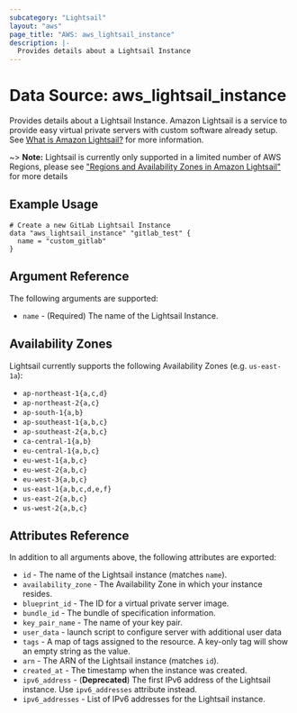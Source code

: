 ```yaml
---
subcategory: "Lightsail"
layout: "aws"
page_title: "AWS: aws_lightsail_instance"
description: |-
  Provides details about a Lightsail Instance
---
```


# Data Source: aws_lightsail_instance

Provides details about a Lightsail Instance. Amazon Lightsail is a service to provide easy virtual private servers
with custom software already setup. See [What is Amazon Lightsail?](https://lightsail.aws.amazon.com/ls/docs/getting-started/article/what-is-amazon-lightsail)
for more information.

~> **Note:** Lightsail is currently only supported in a limited number of AWS Regions, please see ["Regions and Availability Zones in Amazon Lightsail"](https://lightsail.aws.amazon.com/ls/docs/overview/article/understanding-regions-and-availability-zones-in-amazon-lightsail) for more details

## Example Usage

```hcl
# Create a new GitLab Lightsail Instance
data "aws_lightsail_instance" "gitlab_test" {
  name = "custom_gitlab"
}
```

## Argument Reference

The following arguments are supported:

* `name` - (Required) The name of the Lightsail Instance.

## Availability Zones
Lightsail currently supports the following Availability Zones (e.g. `us-east-1a`):

- `ap-northeast-1{a,c,d}`
- `ap-northeast-2{a,c}`
- `ap-south-1{a,b}`
- `ap-southeast-1{a,b,c}`
- `ap-southeast-2{a,b,c}`
- `ca-central-1{a,b}`
- `eu-central-1{a,b,c}`
- `eu-west-1{a,b,c}`
- `eu-west-2{a,b,c}`
- `eu-west-3{a,b,c}`
- `us-east-1{a,b,c,d,e,f}`
- `us-east-2{a,b,c}`
- `us-west-2{a,b,c}`

## Attributes Reference

In addition to all arguments above, the following attributes are exported:

* `id` - The name of the Lightsail instance (matches `name`).
* `availability_zone` - The Availability Zone in which your instance resides.
* `blueprint_id` - The ID for a virtual private server image.
* `bundle_id` - The bundle of specification information.
* `key_pair_name` - The name of your key pair.
* `user_data` - launch script to configure server with additional user data
* `tags` - A map of tags assigned to the resource. A key-only tag will show an empty string as the value.
* `arn` - The ARN of the Lightsail instance (matches `id`).
* `created_at` - The timestamp when the instance was created.
* `ipv6_address` - (**Deprecated**) The first IPv6 address of the Lightsail instance. Use `ipv6_addresses` attribute instead.
* `ipv6_addresses` - List of IPv6 addresses for the Lightsail instance.